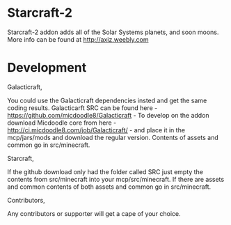 Starcraft-2
===========

Starcraft-2 addon adds all of the Solar Systems planets, and soon moons. More info can be found at http://axiz.weebly.com


Development
===========

Galacticraft,

You could use the Galacticraft dependencies insted and get the same coding results. Galacticarft SRC can be found here - https://github.com/micdoodle8/Galacticraft - To develop on the addon download Micdoodle core from here - http://ci.micdoodle8.com/job/Galacticraft/ - and place it in the mcp/jars/mods and download the regular version. Contents of assets and common go in src/minecraft.

Starcraft,

If the github download only had the folder called SRC just empty the contents from src/minecraft into your mcp/src/minecraft. If there are assets and common contents of both assets and common go in src/minecraft.

Contributors,

Any contributors or supporter will get a cape of your choice.
